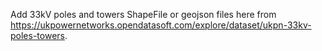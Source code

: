 Add 33kV poles and towers ShapeFile or geojson files here from https://ukpowernetworks.opendatasoft.com/explore/dataset/ukpn-33kv-poles-towers.